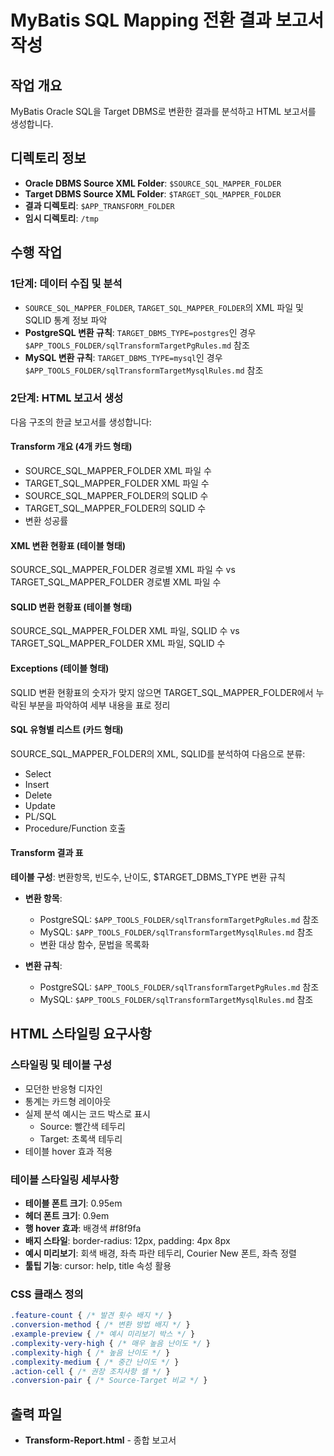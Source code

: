 # MyBatis SQL Mapping 전환 결과 보고서 작성

## 작업 개요
MyBatis Oracle SQL을 Target DBMS로 변환한 결과를 분석하고 HTML 보고서를 생성합니다.

## 디렉토리 정보
- **Oracle DBMS Source XML Folder**: `$SOURCE_SQL_MAPPER_FOLDER`
- **Target DBMS Source XML Folder**: `$TARGET_SQL_MAPPER_FOLDER`
- **결과 디렉토리**: `$APP_TRANSFORM_FOLDER`
- **임시 디렉토리**: `/tmp`

## 수행 작업

### 1단계: 데이터 수집 및 분석
- `SOURCE_SQL_MAPPER_FOLDER`, `TARGET_SQL_MAPPER_FOLDER`의 XML 파일 및 SQLID 통계 정보 파악
- **PostgreSQL 변환 규칙**: `TARGET_DBMS_TYPE=postgres`인 경우 `$APP_TOOLS_FOLDER/sqlTransformTargetPgRules.md` 참조
- **MySQL 변환 규칙**: `TARGET_DBMS_TYPE=mysql`인 경우 `$APP_TOOLS_FOLDER/sqlTransformTargetMysqlRules.md` 참조

### 2단계: HTML 보고서 생성
다음 구조의 한글 보고서를 생성합니다:

#### Transform 개요 (4개 카드 형태)
- SOURCE_SQL_MAPPER_FOLDER XML 파일 수
- TARGET_SQL_MAPPER_FOLDER XML 파일 수
- SOURCE_SQL_MAPPER_FOLDER의 SQLID 수
- TARGET_SQL_MAPPER_FOLDER의 SQLID 수
- 변환 성공률

#### XML 변환 현황표 (테이블 형태)
SOURCE_SQL_MAPPER_FOLDER 경로별 XML 파일 수 vs TARGET_SQL_MAPPER_FOLDER 경로별 XML 파일 수

#### SQLID 변환 현황표 (테이블 형태)
SOURCE_SQL_MAPPER_FOLDER XML 파일, SQLID 수 vs TARGET_SQL_MAPPER_FOLDER XML 파일, SQLID 수

#### Exceptions (테이블 형태)
SQLID 변환 현황표의 숫자가 맞지 않으면 TARGET_SQL_MAPPER_FOLDER에서 누락된 부분을 파악하여 세부 내용을 표로 정리

#### SQL 유형별 리스트 (카드 형태)
SOURCE_SQL_MAPPER_FOLDER의 XML, SQLID를 분석하여 다음으로 분류:
- Select
- Insert
- Delete
- Update
- PL/SQL
- Procedure/Function 호출

#### Transform 결과 표
**테이블 구성**: 변환항목, 빈도수, 난이도, $TARGET_DBMS_TYPE 변환 규칙

- **변환 항목**: 
  - PostgreSQL: `$APP_TOOLS_FOLDER/sqlTransformTargetPgRules.md` 참조
  - MySQL: `$APP_TOOLS_FOLDER/sqlTransformTargetMysqlRules.md` 참조
  - 변환 대상 함수, 문법을 목록화

- **변환 규칙**:
  - PostgreSQL: `$APP_TOOLS_FOLDER/sqlTransformTargetPgRules.md` 참조
  - MySQL: `$APP_TOOLS_FOLDER/sqlTransformTargetMysqlRules.md` 참조

## HTML 스타일링 요구사항

### 스타일링 및 테이블 구성
- 모던한 반응형 디자인
- 통계는 카드형 레이아웃
- 실제 분석 예시는 코드 박스로 표시
  - Source: 빨간색 테두리
  - Target: 초록색 테두리
- 테이블 hover 효과 적용

### 테이블 스타일링 세부사항
- **테이블 폰트 크기**: 0.95em
- **헤더 폰트 크기**: 0.9em
- **행 hover 효과**: 배경색 #f8f9fa
- **배지 스타일**: border-radius: 12px, padding: 4px 8px
- **예시 미리보기**: 회색 배경, 좌측 파란 테두리, Courier New 폰트, 좌측 정렬
- **툴팁 기능**: cursor: help, title 속성 활용

### CSS 클래스 정의
```css
.feature-count { /* 발견 횟수 배지 */ }
.conversion-method { /* 변환 방법 배지 */ }
.example-preview { /* 예시 미리보기 박스 */ }
.complexity-very-high { /* 매우 높음 난이도 */ }
.complexity-high { /* 높음 난이도 */ }
.complexity-medium { /* 중간 난이도 */ }
.action-cell { /* 권장 조치사항 셀 */ }
.conversion-pair { /* Source-Target 비교 */ }
```

## 출력 파일
- **Transform-Report.html** - 종합 보고서
